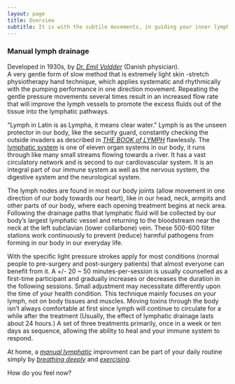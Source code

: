 ```yaml
---
layout: page
title: Overview
subtitle: It is with the subtile movements, in guiding your inner lymphatic stream back to its balance
---
```

### Manual lymph drainage
Developed in 1930s, by *[Dr. Emil Voldder](https://vodderschool.com/emil_vodder_life_work_article)* (Danish physician). 
<br>
A very gentle form of slow method that is extremely light skin -stretch physiotherapy hand technique, 
which applies systematic and rhythmically with the pumping performance in one direction movement. 
Repeating the gentle pressure movements several times result in an increased flow rate that will improve the lymph vessels to promote 
the excess fluids out of the tissue into the lymphatic pathways. 

"Lymph in Latin is as Lympha, it means clear water."
Lymph is as the unseen protector in our body, like the security guard, constantly checking the outside invaders as described in  *[THE BOOK of LYMPH](https://www.thelymphaticmessage.com/book)* flawlessly. 
The [lymphatic system](https://www.betterhealth.vic.gov.au/health/conditionsandtreatments/lymphatic-system) is one of eleven organ systems in our body, it runs through like many small streams flowing towards a river. 
It has a vast circulatory network and is second to our cardiovascular system. It is an integral part of our immune system as well as the nervous system, 
the digestive system and the neurological system.

The lymph nodes are found in most our body joints (allow movement in one direction of our body towards our heart), 
like in our head, neck, armpits and other parts of our body, where each opening treatment begins at neck area. 
Following the drainage paths that lymphatic fluid will be collected by our body’s largest lymphatic vessel and 
returning to the bloodstream near the neck at the left subclavian (lower collarbone) vein. These 500-600 filter stations 
work continuously to prevent (reduce) harmful pathogens from forming in our body in our everyday life. 

With the specific light pressure strokes apply for most conditions (normal people to pre-surgery and post-surgery patients) 
that almost everyone can benefit from it.
A +/- 20 ~ 50 minutes-per-session is usually counselled as a first-time participant and gradually increases or decreases 
the duration in the following sessions. Small adjustment may necessitate differently upon the time of your health condition. 
This technique mainly focuses on your lymph, not on body tissues and muscles. 
Moving toxins through the body isn’t always comfortable at first since lymph will continue to circulate for a while after the treatment 
(Usually, the effect of lymphatic drainage lasts about 24 hours.) 
A set of three treatments primarily, once in a week or ten days as sequence, allowing the ability to heal and your immune system to respond. 

At home, a *[manual lymphatic](https://www.physio-pedia.com/Manual_Lymphatic_Drainage?ref=healthvery.com)* improvment can be part of your daily routine simply by *[breathing deeply](https://lymphaticyoga.net/deep-breathing-and-the-lymphatic-system/)* 
and *[exercising](https://understoryhealing.com/exercises-for-lymphatic-system/)*.

How do you feel now?






